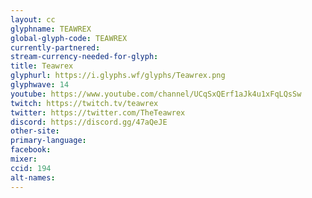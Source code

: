 ```yaml
---
layout: cc
glyphname: TEAWREX
global-glyph-code: TEAWREX
currently-partnered: 
stream-currency-needed-for-glyph: 
title: Teawrex
glyphurl: https://i.glyphs.wf/glyphs/Teawrex.png
glyphwave: 14
youtube: https://www.youtube.com/channel/UCqSxQErf1aJk4u1xFqLQsSw
twitch: https://twitch.tv/teawrex
twitter: https://twitter.com/TheTeawrex
discord: https://discord.gg/47aQeJE
other-site: 
primary-language: 
facebook: 
mixer: 
ccid: 194
alt-names: 
---
```


